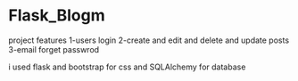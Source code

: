 # Flask_Blogm
project features 
1-users login
2-create and edit and delete and update posts
3-email forget passwrod 

i used flask and bootstrap for css  and SQLAlchemy for database
